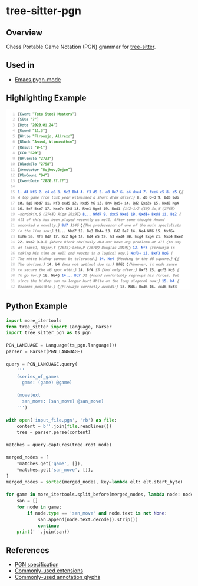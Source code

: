 # tree-sitter-pgn

## Overview

Chess Portable Game Notation (PGN) grammar for [tree-sitter](https://github.com/tree-sitter/tree-sitter).

## Used in

 * [Emacs pygn-mode](https://github.com/dwcoates/pygn-mode)

## Highlighting Example

<a href="/doc/images/pgn_syntax_highlight.png">
    <img src="/doc/images/pgn_syntax_highlight.png" width=500/>
</a>

## Python Example

```python
import more_itertools
from tree_sitter import Language, Parser
import tree_sitter_pgn as ts_pgn

PGN_LANGUAGE = Language(ts_pgn.language())
parser = Parser(PGN_LANGUAGE)

query = PGN_LANGUAGE.query(
    '''
    (series_of_games
      game: (game) @game)

    (movetext
      san_move: (san_move) @san_move)
    ''')

with open('input_file.pgn', 'rb') as file:
    content = b''.join(file.readlines())
    tree = parser.parse(content)

matches = query.captures(tree.root_node)

merged_nodes = [
    *matches.get('game', []),
    *matches.get('san_move', []),
]
merged_nodes = sorted(merged_nodes, key=lambda elt: elt.start_byte)

for game in more_itertools.split_before(merged_nodes, lambda node: node.type == 'game'):
    san = []
    for node in game:
        if node.type == 'san_move' and node.text is not None:
            san.append(node.text.decode().strip())
            continue
    print(' '.join(san))
```

## References

 * [PGN specification](http://www.saremba.de/chessgml/standards/pgn/pgn-complete.htm)
 * [Commonly-used extensions](https://www.enpassant.dk/chess/palview/enhancedpgn.htm)
 * [Commonly-used annotation glyphs](https://en.wikipedia.org/wiki/Numeric_Annotation_Glyphs)
